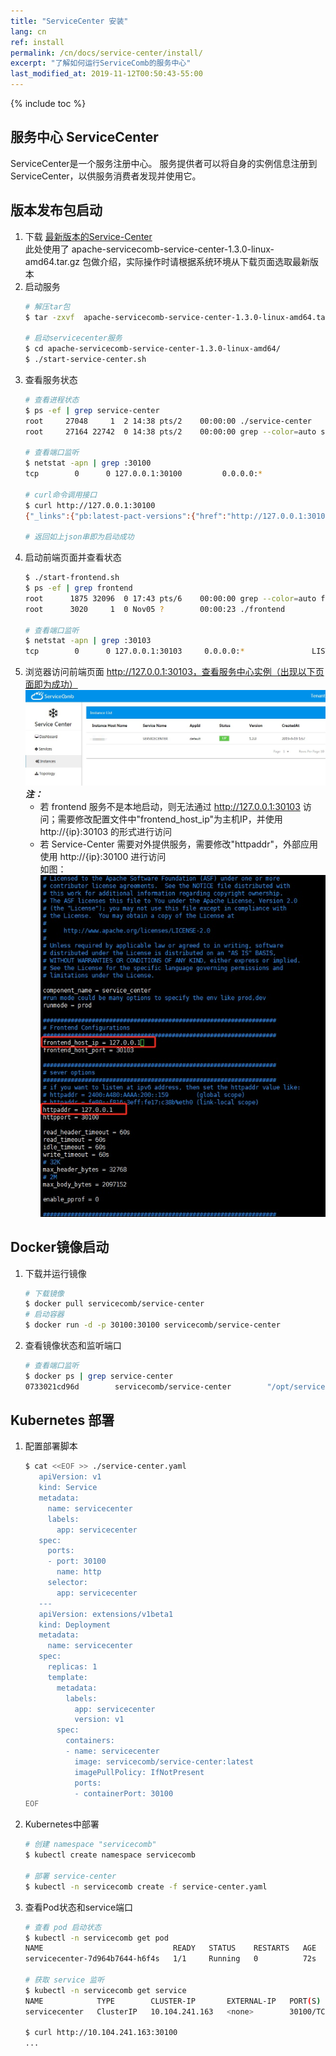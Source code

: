 ```yaml
---
title: "ServiceCenter 安装"
lang: cn
ref: install
permalink: /cn/docs/service-center/install/
excerpt: "了解如何运行ServiceComb的服务中心"
last_modified_at: 2019-11-12T00:50:43-55:00
---
```


{% include toc %}
## 服务中心 ServiceCenter
ServiceCenter是一个服务注册中心。 服务提供者可以将自身的实例信息注册到 ServiceCenter，以供服务消费者发现并使用它。 
 
## 版本发布包启动
1. 下载 [最新版本的Service-Center](/cn/release/service-center-downloads/)  
   此处使用了 apache-servicecomb-service-center-1.3.0-linux-amd64.tar.gz 包做介绍，实际操作时请根据系统环境从下载页面选取最新版本 
2. 启动服务
   ```bash
   # 解压tar包
   $ tar -zxvf  apache-servicecomb-service-center-1.3.0-linux-amd64.tar.gz
   
   # 启动servicecenter服务
   $ cd apache-servicecomb-service-center-1.3.0-linux-amd64/
   $ ./start-service-center.sh
   ```
3. 查看服务状态
   ```bash
   # 查看进程状态
   $ ps -ef | grep service-center
   root     27048     1  2 14:38 pts/2    00:00:00 ./service-center
   root     27164 22742  0 14:38 pts/2    00:00:00 grep --color=auto service-center
   
   # 查看端口监听
   $ netstat -apn | grep :30100
   tcp        0      0 127.0.0.1:30100         0.0.0.0:*               LISTEN      27048/service-cente
   
   # curl命令调用接口
   $ curl http://127.0.0.1:30100
   {"_links":{"pb:latest-pact-versions":{"href":"http://127.0.0.1:30100/pacts/latest","title":"Latest pact versions"},"pb:latest-provider-pacts":{"href":"http://127.0.0.1:30100/pacts/provider/{provider}/latest","title":"Latest pacts by provider","templated":true},"pb:latest-provider-pacts-with-tag":{"href":"http://127.0.0.1:30100/pacts/provider/{provider}/latest/{tag}","title":"Latest pacts by provider with a specified tag","templated":true},"pb:pacticipants":{"href":"http://127.0.0.1:30100/participants","title":"Pacticipants"},"pb:publish-pact":{"href":"http://127.0.0.1:30100/pacts/provider/{provider}/consumer/{consumer}/version/{consumerApplicationVersion}","title":"Publish a pact","templated":true},"pb:webhooks":{"href":"http://127.0.0.1:30100/webhooks","title":"Webhooks"},"self":{"href":"http://127.0.0.1:30100/","title":"Index"}},"curies":[{"href":"http://127.0.0.1:30100/doc/{rel}","name":"pb"}]}
   
   # 返回如上json串即为启动成功
   ```
4. 启动前端页面并查看状态
   ```bash
   $ ./start-frontend.sh
   $ ps -ef | grep frontend 
   root      1875 32096  0 17:43 pts/6    00:00:00 grep --color=auto frontend
   root      3020     1  0 Nov05 ?        00:00:23 ./frontend
   
   # 查看端口监听
   $ netstat -apn | grep :30103
   tcp        0      0 127.0.0.1:30103     0.0.0.0:*               LISTEN      3020/frontend
   ```
5. 浏览器访问前端页面 http://127.0.0.1:30103，查看服务中心实例（出现以下页面即为成功）  
   ![1](/assets/images/docs/service-center/service-center.jpg)  
   **_注：_**
   - 若 frontend 服务不是本地启动，则无法通过 http://127.0.0.1:30103 访问；需要修改配置文件中"frontend_host_ip"为主机IP，并使用 http://{ip}:30103 的形式进行访问
   - 若 Service-Center 需要对外提供服务，需要修改"httpaddr"，外部应用使用 http://{ip}:30100 进行访问  
   如图：  
   ![1](/assets/images/docs/service-center/config-host-ip.jpg)
   
## Docker镜像启动
1. 下载并运行镜像
   ```bash
   # 下载镜像
   $ docker pull servicecomb/service-center
   # 启动容器
   $ docker run -d -p 30100:30100 servicecomb/service-center
   ```
2. 查看镜像状态和监听端口
   ```bash
   # 查看端口监听
   $ docker ps | grep service-center
   0733021cd96d        servicecomb/service-center        "/opt/service-cent..."   3 minutes ago       Up 3 minutes        0.0.0.0:30100->30100/tcp        gallant_varahamihira 
   ```

## Kubernetes 部署  
1. 配置部署脚本  
   ```bash
   $ cat <<EOF >> ./service-center.yaml
      apiVersion: v1
      kind: Service
      metadata:
        name: servicecenter
        labels:
          app: servicecenter
      spec:
        ports:
        - port: 30100
          name: http
        selector:
          app: servicecenter
      ---
      apiVersion: extensions/v1beta1
      kind: Deployment
      metadata:
        name: servicecenter
      spec:
        replicas: 1
        template:
          metadata:
            labels:
              app: servicecenter
              version: v1
          spec:
            containers:
            - name: servicecenter
              image: servicecomb/service-center:latest
              imagePullPolicy: IfNotPresent
              ports:
              - containerPort: 30100 
   EOF
   ```
2. Kubernetes中部署
   ```bash
   # 创建 namespace "servicecomb"
   $ kubectl create namespace servicecomb
   
   # 部署 service-center
   $ kubectl -n servicecomb create -f service-center.yaml
   ```
3. 查看Pod状态和service端口
   ```bash
   # 查看 pod 启动状态
   $ kubectl -n servicecomb get pod
   NAME                             READY   STATUS    RESTARTS   AGE
   servicecenter-7d964b7644-h6f4s   1/1     Running   0          72s
   
   # 获取 service 监听
   $ kubectl -n servicecomb get service
   NAME            TYPE        CLUSTER-IP       EXTERNAL-IP   PORT(S)     AGE
   servicecenter   ClusterIP   10.104.241.163   <none>        30100/TCP   118s
   
   $ curl http://10.104.241.163:30100
   ...
   ```
